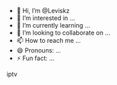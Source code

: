- 👋 Hi, I’m @Leviskz
- 👀 I’m interested in ...
- 🌱 I’m currently learning ...
- 💞️ I’m looking to collaborate on ...
- 📫 How to reach me ...
- 😄 Pronouns: ...
- ⚡ Fun fact: ...

<!---
Leviskz/Leviskz is a ✨ special ✨ repository because its `README.md` (this file) appears on your GitHub profile.
You can click the Preview link to take a look at your changes.
--->
iptv
